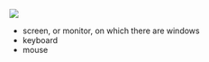 ![](https://pic-1257412153.cos.ap-nanjing.myqcloud.com/images/images/2023/04/04/20230404211509-53f7aa.png)

- screen, or monitor, on which there are windows
- keyboard
- mouse

